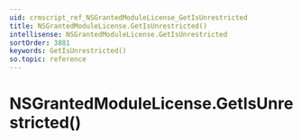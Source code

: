 ```yaml
---
uid: crmscript_ref_NSGrantedModuleLicense_GetIsUnrestricted
title: NSGrantedModuleLicense.GetIsUnrestricted()
intellisense: NSGrantedModuleLicense.GetIsUnrestricted
sortOrder: 3881
keywords: GetIsUnrestricted()
so.topic: reference
---
```


# NSGrantedModuleLicense.GetIsUnrestricted()

